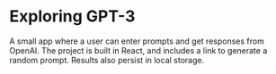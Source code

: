 # Exploring GPT-3

A small app where a user can enter prompts and get responses from OpenAI. 
The project is built in React, and includes a link to generate a random prompt.
Results also persist in local storage.
